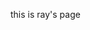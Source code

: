 <!-- Name: User/RayWest -->
<!-- Version: 1 -->
<!-- Last-Modified: 2006/08/22 00:06:32 -->
<!-- Author: RaXaR -->
this is ray's page